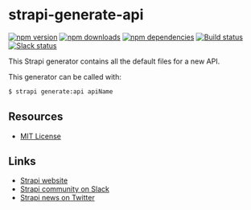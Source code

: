# strapi-generate-api

[![npm version](https://img.shields.io/npm/v/strapi-generate-api.svg)](https://www.npmjs.org/package/strapi-generate-api)
[![npm downloads](https://img.shields.io/npm/dm/strapi-generate-api.svg)](https://www.npmjs.org/package/strapi-generate-api)
[![npm dependencies](https://david-dm.org/strapi/strapi-generate-api.svg)](https://david-dm.org/strapi/strapi-generate-api)
[![Build status](https://travis-ci.org/strapi/strapi-generate-api.svg?branch=master)](https://travis-ci.org/strapi/strapi-generate-api)
[![Slack status](https://slack.strapi.io/badge.svg)](http://slack.strapi.io)

This Strapi generator contains all the default files for a new API.

This generator can be called with:

```bash
$ strapi generate:api apiName
```

## Resources

- [MIT License](LICENSE.md)

## Links

- [Strapi website](http://strapi.io/)
- [Strapi community on Slack](http://slack.strapi.io)
- [Strapi news on Twitter](https://twitter.com/strapijs)
